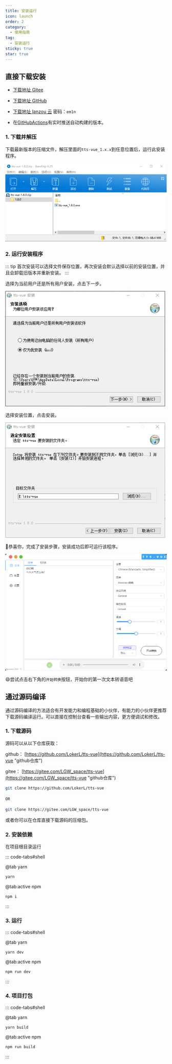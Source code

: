 ```yaml
---
title: 安装运行
icon: launch
order: 2
category:
  - 使用指南
tag:
  - 安装运行
sticky: true
star: true
---
```


## 直接下载安装

- [下载地址 Gitee](https://gitee.com/LGW_space/tts-vue/releases/latest)

- [下载地址 GitHub](https://github.com/LokerL/tts-vue/releases/latest)

- [下载地址 lanzou 云](https://wwn.lanzoul.com/b0f3ype9g) 密码：`em1n`

- 在[GitHubActions](https://github.com/LokerL/tts-vue/actions)有实时推送自动构建的版本。

### 1. 下载并解压

下载最新版本的压缩文件，解压里面的`tts-vue_1.x.x`到任意位置后，运行此安装程序。

![解压](/imgs/zip.png)

### 2. 运行安装程序

::: tip
首次安装可以选择文件保存位置，再次安装会默认选择以前的安装位置，并且会卸载旧版本并重新安装。
:::

选择为当前用户还是所有用户安装，点击下一步。

![安装](/imgs/install.png)

选择安装位置，点击安装。

![安装2](/imgs/install2.png)

:tada:恭喜你，完成了安装步骤，安装成功后即可运行该程序。

![安装完成](/imgs/finish.png)

:smile:尝试点击右下角的`开始转换`按钮，开始你的第一次文本转语音吧

## 通过源码编译

通过源码编译的方法适合有开发能力和编程基础的小伙伴，有能力的小伙伴更推荐下载源码编译运行。可以直接在控制台查看一些输出内容，更方便调试和修改。

### 1. 下载源码

源码可以从以下仓库获取：

github： [https://github.com/LokerL/tts-vue](https://github.com/LokerL/tts-vue "github仓库")

gitee： [https://gitee.com/LGW_space/tts-vue](https://gitee.com/LGW_space/tts-vue "github仓库")

```bash
git clone https://github.com/LokerL/tts-vue

OR

git clone https://gitee.com/LGW_space/tts-vue
```

或者你可以在仓库直接下载源码的压缩包。

### 2. 安装依赖

在项目根目录运行

::: code-tabs#shell

@tab yarn

```bash
yarn
```

@tab:active npm

```bash
npm i
```

:::

### 3. 运行

::: code-tabs#shell

@tab yarn

```bash
yarn dev
```

@tab:active npm

```bash
npm run dev
```

:::

### 4. 项目打包

::: code-tabs#shell

@tab yarn

```bash
yarn build
```

@tab:active npm

```bash
npm run build
```

:::
